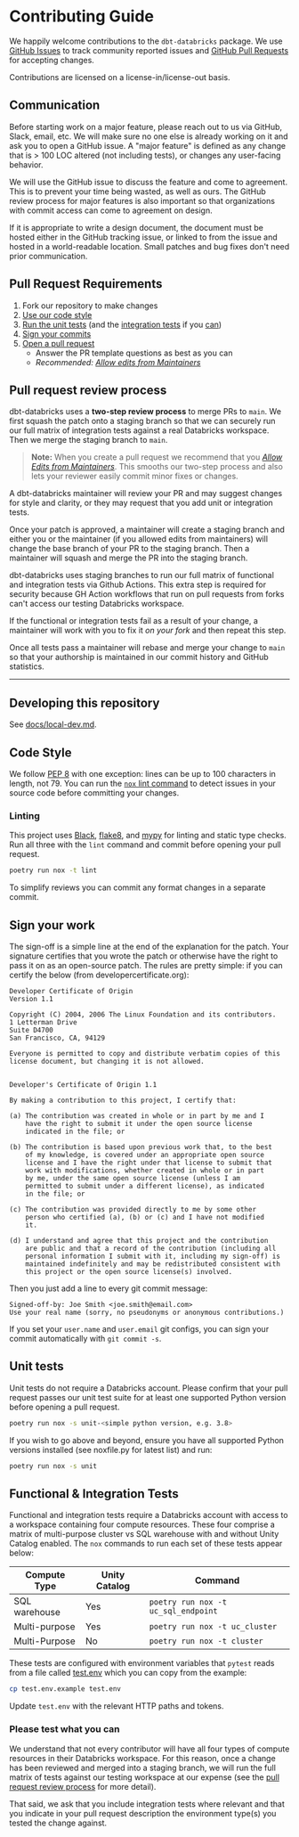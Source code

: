 # Contributing Guide

We happily welcome contributions to the `dbt-databricks` package. We use [GitHub Issues](https://github.com/databricks/dbt-databricks/issues) to track community reported issues and [GitHub Pull Requests](https://github.com/databricks/dbt-databricks/pulls) for accepting changes.

Contributions are licensed on a license-in/license-out basis.

## Communication

Before starting work on a major feature, please reach out to us via GitHub, Slack, email, etc. We will make sure no one else is already working on it and ask you to open a GitHub issue. A "major feature" is defined as any change that is > 100 LOC altered (not including tests), or changes any user-facing behavior.

We will use the GitHub issue to discuss the feature and come to agreement. This is to prevent your time being wasted, as well as ours. The GitHub review process for major features is also important so that organizations with commit access can come to agreement on design.

If it is appropriate to write a design document, the document must be hosted either in the GitHub tracking issue, or linked to from the issue and hosted in a world-readable location. Small patches and bug fixes don't need prior communication.

## Pull Request Requirements

1. Fork our repository to make changes
1. [Use our code style](#code-style)
1. [Run the unit tests](#unit-tests) (and the [integration tests](#functional--integration-tests) if you [can](#please-test-what-you-can))
1. [Sign your commits](#sign-your-work)
1. [Open a pull request](#pull-request-review-process)
   - Answer the PR template questions as best as you can
   - _Recommended: [Allow edits from Maintainers]_

## Pull request review process

dbt-databricks uses a **two-step review process** to merge PRs to `main`. We first squash the patch onto a staging branch so that we can securely run our full matrix of integration tests against a real Databricks workspace. Then we merge the staging branch to `main`.

> **Note:** When you create a pull request we recommend that you _[Allow Edits from Maintainers]_. This smooths our two-step process and also lets your reviewer easily commit minor fixes or changes.

A dbt-databricks maintainer will review your PR and may suggest changes for style and clarity, or they may request that you add unit or integration tests.

Once your patch is approved, a maintainer will create a staging branch and either you or the maintainer (if you allowed edits from maintainers) will change the base branch of your PR to the staging branch. Then a maintainer will squash and merge the PR into the staging branch.

dbt-databricks uses staging branches to run our full matrix of functional and integration tests via Github Actions. This extra step is required for security because GH Action workflows that run on pull requests from forks can't access our testing Databricks workspace.

If the functional or integration tests fail as a result of your change, a maintainer will work with you to fix it _on your fork_ and then repeat this step.

Once all tests pass a maintainer will rebase and merge your change to `main` so that your authorship is maintained in our commit history and GitHub statistics.

---

## Developing this repository

See [docs/local-dev.md](docs/local-dev.md).

## Code Style

We follow [PEP 8](https://www.python.org/dev/peps/pep-0008/) with one exception: lines can be up to 100 characters in length, not 79. You can run the [`nox` lint command](#linting) to detect issues in your source code before committing your changes.

### Linting

This project uses [Black](https://pypi.org/project/black/), [flake8](https://flake8.pycqa.org/en/latest/), and [mypy](https://www.mypy-lang.org/) for linting and static type checks. Run all three with the `lint` command and commit before opening your pull request.

```zsh
poetry run nox -t lint
```

To simplify reviews you can commit any format changes in a separate commit.

## Sign your work

The sign-off is a simple line at the end of the explanation for the patch. Your signature certifies that you wrote the patch or otherwise have the right to pass it on as an open-source patch. The rules are pretty simple: if you can certify the below (from developercertificate.org):

```
Developer Certificate of Origin
Version 1.1

Copyright (C) 2004, 2006 The Linux Foundation and its contributors.
1 Letterman Drive
Suite D4700
San Francisco, CA, 94129

Everyone is permitted to copy and distribute verbatim copies of this
license document, but changing it is not allowed.


Developer's Certificate of Origin 1.1

By making a contribution to this project, I certify that:

(a) The contribution was created in whole or in part by me and I
    have the right to submit it under the open source license
    indicated in the file; or

(b) The contribution is based upon previous work that, to the best
    of my knowledge, is covered under an appropriate open source
    license and I have the right under that license to submit that
    work with modifications, whether created in whole or in part
    by me, under the same open source license (unless I am
    permitted to submit under a different license), as indicated
    in the file; or

(c) The contribution was provided directly to me by some other
    person who certified (a), (b) or (c) and I have not modified
    it.

(d) I understand and agree that this project and the contribution
    are public and that a record of the contribution (including all
    personal information I submit with it, including my sign-off) is
    maintained indefinitely and may be redistributed consistent with
    this project or the open source license(s) involved.
```

Then you just add a line to every git commit message:

```
Signed-off-by: Joe Smith <joe.smith@email.com>
Use your real name (sorry, no pseudonyms or anonymous contributions.)
```

If you set your `user.name` and `user.email` git configs, you can sign your commit automatically with `git commit -s`.

## Unit tests

Unit tests do not require a Databricks account. Please confirm that your pull request passes our unit test suite for at least one supported Python version before opening a pull request.

```zsh
poetry run nox -s unit-<simple python version, e.g. 3.8>
```

If you wish to go above and beyond, ensure you have all supported Python versions installed (see noxfile.py for latest list) and run:

```zsh
poetry run nox -s unit
```

## Functional & Integration Tests

Functional and integration tests require a Databricks account with access to a workspace containing four compute resources. These four comprise a matrix of multi-purpose cluster vs SQL warehouse with and without Unity Catalog enabled. The `nox` commands to run each set of these tests appear below:

| Compute Type  | Unity Catalog | Command                             |
| ------------- | ------------- | ----------------------------------- |
| SQL warehouse | Yes           | `poetry run nox -t uc_sql_endpoint` |
| Multi-purpose | Yes           | `poetry run nox -t uc_cluster`      |
| Multi-Purpose | No            | `poetry run nox -t cluster`         |

These tests are configured with environment variables that `pytest` reads from a file called [test.env](/test.env.example) which you can copy from the example:

```sh
cp test.env.example test.env
```

Update `test.env` with the relevant HTTP paths and tokens.

### Please test what you can

We understand that not every contributor will have all four types of compute resources in their Databricks workspace. For this reason, once a change has been reviewed and merged into a staging branch, we will run the full matrix of tests against our testing workspace at our expense (see the [pull request review process](#pull-request-review-process) for more detail).

That said, we ask that you include integration tests where relevant and that you indicate in your pull request description the environment type(s) you tested the change against.

[Allow Edits from Maintainers]: https://docs.github.com/en/pull-requests/collaborating-with-pull-requests/working-with-forks/allowing-changes-to-a-pull-request-branch-created-from-a-fork
